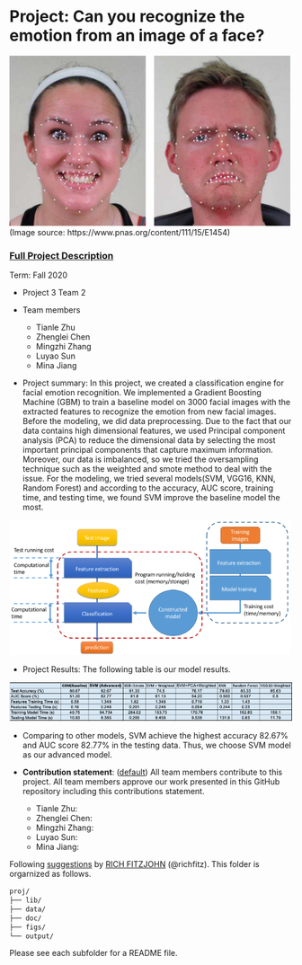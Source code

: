 # Project: Can you recognize the emotion from an image of a face? 
<img src="figs/CE.jpg" alt="Compound Emotions" width="500"/>
(Image source: https://www.pnas.org/content/111/15/E1454)

### [Full Project Description](doc/project3_desc.md)

Term: Fall 2020

+ Project 3 Team 2
+ Team members
	+ Tianle Zhu 
	+ Zhenglei Chen 
	+ Mingzhi Zhang 
	+ Luyao Sun
	+ Mina Jiang 

+ Project summary: In this project, we created a classification engine for facial emotion recognition. We implemented a Gradient Boosting Machine (GBM) to train a baseline model on 3000 facial images with the extracted features to recognize the emotion from new facial images. Before the modeling, we did data preprocessing. Due to the fact that our data contains high dimensional features, we used Principal component analysis (PCA) to reduce the dimensional data by selecting the most important principal components that capture maximum information. Moreover, our data is imbalanced, so we tried the oversampling technique such as the weighted and smote method to deal with the issue. For the modeling, we tried several models(SVM, VGG16, KNN, Random Forest) and according to the accuracy, AUC score, training time, and testing time, we found SVM improve the baseline model the most. 
<img src="figs/predictiveprogram.png" width="500"/>

+ Project Results: The following table is our model results. 
<img src="figs/results.png" width="1000"/>

   + Comparing to other models, SVM achieve the highest accuracy 82.67% and AUC score 82.77% in the testing data. Thus, we choose SVM model as our advanced model.

+ **Contribution statement**: ([default](doc/a_note_on_contributions.md)) All team members contribute to this project. All team members approve our work presented in this GitHub repository including this contributions statement. 
  + Tianle Zhu: 
  + Zhenglei Chen: 
  + Mingzhi Zhang:
  + Luyao Sun:
  + Mina Jiang: 

Following [suggestions](http://nicercode.github.io/blog/2013-04-05-projects/) by [RICH FITZJOHN](http://nicercode.github.io/about/#Team) (@richfitz). This folder is orgarnized as follows.

```
proj/
├── lib/
├── data/
├── doc/
├── figs/
└── output/
```

Please see each subfolder for a README file.

